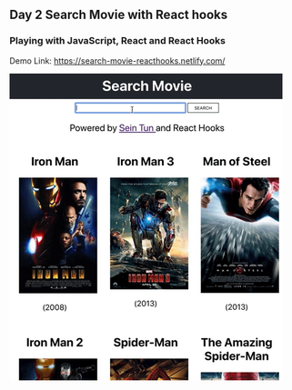 ## Day 2 Search Movie with React hooks

### Playing with JavaScript, React and React Hooks

Demo Link: https://search-movie-reacthooks.netlify.com/

![Image of Search Movie with React Hooks](searchMovie-react-hooks.gif)

